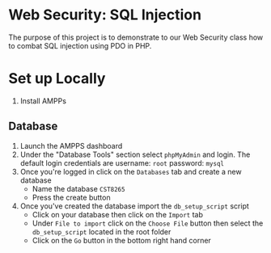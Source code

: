 # Web Security: SQL Injection

The purpose of this project is to demonstrate to our Web Security class how to combat SQL injection using PDO in PHP.

# Set up Locally

1. Install AMPPs

## Database

1. Launch the AMPPS dashboard
2. Under the "Database Tools" section select `phpMyAdmin` and login. The default login credentials are username: `root` password: `mysql`
3. Once you're logged in click on the `Databases` tab and create a new database
   - Name the database `CST8265`
   - Press the create button
4. Once you've created the database import the `db_setup_script` script
   - Click on your database then click on the `Import` tab
   - Under `File to import` click on the `Choose File` button then select the `db_setup_script` located in the root folder
   - Click on the `Go` button in the bottom right hand corner
